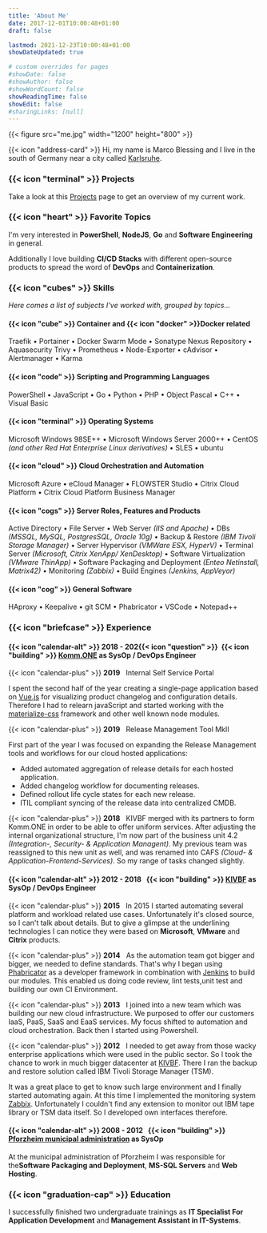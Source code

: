 ```yaml
---
title: 'About Me'
date: 2017-12-01T10:00:48+01:00
draft: false

lastmod: 2021-12-23T10:00:48+01:00
showDateUpdated: true

# custom overrides for pages
#showDate: false
#showAuthor: false
#showWordCount: false
showReadingTime: false
showEdit: false
#sharingLinks: [null]
---
```


{{< figure src="me.jpg" width="1200" height="800" >}}

{{< icon "address-card" >}} Hi, my name is Marco Blessing and I live in the south of Germany near a city called
[Karlsruhe](https://goo.gl/maps/kDpo6bb9V2r).

### {{< icon "terminal" >}} Projects

Take a look at this [Projects](/) page to get an overview of my current work.

### {{< icon "heart" >}} Favorite Topics

I'm very interested in **PowerShell**, **NodeJS**, **Go** and **Software Engineering** in general.

Additionally I love building **CI/CD Stacks** with different open-source products to spread the word
of **DevOps** and **Containerization**.

### {{< icon "cubes" >}} Skills

_Here comes a list of subjects I've worked with, grouped by topics..._

#### {{< icon "cube" >}} Container and {{< icon "docker" >}}Docker related

Traefik &bull; Portainer &bull; Docker Swarm Mode &bull; Sonatype Nexus Repository &bull; Aquasecurity Trivy &bull;
Prometheus &bull; Node-Exporter &bull; cAdvisor &bull; Alertmanager &bull; Karma

#### {{< icon "code" >}} Scripting and Programming Languages

PowerShell &bull; JavaScript &bull; Go &bull; Python &bull; PHP &bull; Object Pascal &bull; C++ &bull; Visual Basic

#### {{< icon "terminal" >}} Operating Systems

Microsoft Windows 98SE++ &bull; Microsoft Windows Server 2000++ &bull;
CentOS _(and other Red Hat Enterprise Linux derivatives)_ &bull; SLES &bull; ubuntu

#### {{< icon "cloud" >}} Cloud Orchestration and Automation

Microsoft Azure &bull; eCloud Manager &bull; FLOWSTER Studio &bull; Citrix Cloud Platform &bull; Citrix Cloud Platform Business Manager

#### {{< icon "cogs" >}} Server Roles, Features and Products

Active Directory &bull; File Server &bull; Web Server _(IIS and Apache)_ &bull;
DBs _(MSSQL, MySQL, PostgresSQL, Oracle 10g)_ &bull; Backup & Restore _(IBM Tivoli Storage Manager)_ &bull;
Server Hypervisor _(VMWare ESX, HyperV)_ &bull; Terminal Server _(Microsoft, Citrix XenApp/ XenDesktop)_ &bull;
Software Virtualization _(VMware ThinApp)_ &bull; Software Packaging and Deployment _(Enteo Netinstall, Matrix42)_
&bull; Monitoring _(Zabbix)_ &bull; Build Engines _(Jenkins, AppVeyor)_

#### {{< icon "cog" >}} General Software

HAproxy &bull; Keepalive &bull; git SCM &bull; Phabricator &bull; VSCode &bull; Notepad++

### {{< icon "briefcase" >}} Experience

#### {{< icon "calendar-alt" >}}&nbsp;2018 - 202{{< icon "question" >}}&nbsp;&nbsp;{{< icon "building" >}} [Komm.ONE](https://komm.one) as **SysOp** / **DevOps Engineer**

{{< icon "calendar-plus" >}}&nbsp;**2019**&nbsp;&nbsp; Internal Self Service Portal

I spent the second half of the year creating a single-page application based on [Vue.js](https://vuejs.org/) for
visualizing product changelog and configuration details. Therefore I had to relearn javaScript and started working
with the [materialize-css](https://materializecss.com/) framework and other well known node modules.

{{< icon "calendar-plus" >}}&nbsp;**2019**&nbsp;&nbsp; Release Management Tool MkII

First part of the year I was focused on expanding the Release Management tools and workflows for our cloud hosted
applications:

- Added automated aggregation of release details for each hosted application.
- Added changelog workflow for documenting releases.
- Defined rollout life cycle states for each new release.
- ITIL compliant syncing of the release data into centralized CMDB.

{{< icon "calendar-plus" >}}&nbsp;**2018**&nbsp;&nbsp; KIVBF merged with its partners to form Komm.ONE in order
to be able to offer uniform services. After adjusting the internal organizational structure, I'm now part of the
business unit 4.2 _(Integration-, Security- & Application Managent)_. My previous team was reassigned to this new
unit as well, and was renamed into CAFS _(Cloud- & Application-Frontend-Services)_. So my range of tasks changed
slightly.

#### {{< icon "calendar-alt" >}}&nbsp;2012 - 2018&nbsp;&nbsp; {{< icon "building" >}} [KIVBF](https://www.kivbf.de) as **SysOp** / **DevOps Engineer**

{{< icon "calendar-plus" >}}&nbsp;**2015**&nbsp;&nbsp; In 2015 I started automating several platform and workload
related use cases. Unfortunately it's closed source, so I can't talk about details. But to give a glimpse at the
underlining technologies I can notice they were based on **Microsoft**, **VMware** and **Citrix** products.

{{< icon "calendar-plus" >}}&nbsp;**2014**&nbsp;&nbsp; As the automation team got bigger and bigger, we needed to
define standards. That's why I began using [Phabricator](https://www.phacility.com/phabricator/) as a developer
framework in combination with [Jenkins](https://jenkins.io/) to build our modules. This enabled us doing code
review, lint tests,unit test and building our own CI Environment.

{{< icon "calendar-plus" >}}&nbsp;**2013**&nbsp;&nbsp; I joined into a new team which was building our new cloud
infrastructure. We purposed to offer our customers IaaS, PaaS, SaaS and EaaS services. My focus shifted
to automation and cloud orchestration. Back then I started using Powershell.

{{< icon "calendar-plus" >}}&nbsp;**2012**&nbsp;&nbsp; I needed to get away from those wacky enterprise applications
which were used in the public sector. So I took the chance to work in much bigger datacenter at
[KIVBF](https://www.kivbf.de). There I ran the backup and restore solution called IBM Tivoli Storage Manager (TSM).

It was a great place to get to know such large environment and I finally started automating again. At this time I
implemented the monitoring system [Zabbix](http://www.zabbix.com/). Unfortunately I couldn't find any extension to
monitor out IBM tape library or TSM data itself. So I developed own interfaces therefore.

#### {{< icon "calendar-alt" >}}&nbsp;2008 - 2012&nbsp;&nbsp; {{< icon "building" >}} [Pforzheim municipal administration](https://www.pforzheim.de/) as **SysOp**

At the municipal administration of Pforzheim I was responsible for the**Software Packaging and Deployment**,
**MS-SQL Servers** and **Web Hosting**.

### {{< icon "graduation-cap" >}}&nbsp;Education

I successfully finished two undergraduate trainings as **IT Specialist For Application Development** and
**Management Assistant in IT-Systems**.
